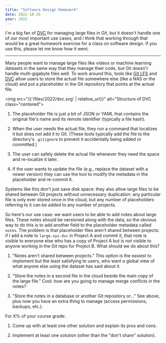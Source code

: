 ```yaml
---
title: "Software Design Homework"
date: 2022-10-26
year: 2022
---
```


I'm a big fan of [DVC][dvc] for managing large files in Git,
but it doesn't handle one of our most important use cases,
and I think that working through that would be a great homework exercise
for a class on software design.
If you use this,
please let me know how it went.

---

Many people want to manage large files like videos or machine learning datasets
in the same way that they manage their code,
but Git doesn't handle multi-gigabyte files well.
To work around this,
tools like [Git LFS][git-lfs] and [DVC][dvc] allow users to
store the actual file somewhere else (like a NAS or the cloud)
and put a placeholder in the Git repository that points at the actual file.

<img src="{{'/files/2022/dvc.svg' | relative_url}}" alt="Structure of DVC class="centered">

1.  The placeholder file is just a bit of JSON or YAML that contains
    the original file's name
    and its remote identifier (typically a file hash).

2.  When the user needs the actual file,
    they run a command that localizes it but does *not* add it to Git.
    (These tools typically add the file to the directory's `.gitignore`
    to prevent it accidentally being added or committed.)

3.  The user can safely delete the actual file whenever they need the space
    and re-localize it later.

4.  If the user wants to update the file (e.g., replace the dataset with a newer version)
    they can use the tool to modify the metadata in the placeholder and re-commit it.

Systems like this don't just save disk space:
they also allow large files to be shared between Git projects without unnecessary duplication:
any particular file is only ever stored once in the cloud,
but any number of placeholders referring to it can be added to any number of projects.

So here's our use case:
we want users to be able to add notes about large files.
These notes should be versioned along with the data,
so the obvious way to do this is to add another field to the placeholder metadata called `notes`.
The problem is that placeholder files aren't shared between projects:
if I add a note to `large.xyz.dvc` in Project A and commit it,
that note is visible to everyone else who has a copy of Project A
but is *not* visible to anyone working in the Git repo for Project B.
What should we do about this?

1.  "Notes aren't shared between projects."
    This option is the easiest to implement but the least satisfying to users,
    who want a global view of what anyone else using the dataset has said about it.

2.  "Store the notes in a second file in the cloud beside the main copy of the large file."
    Cool: how are you going to manage merge conflicts in the notes?

3.  "Store the notes in a database or another Git repository or…"
    See above, plus now you have an extra thing to manage (access permissions, backups, etc.).

For X% of your course grade:

1.  Come up with at least one other solution and explain its pros and cons.

2.  Implement at least one solution (other than the "don't share" solution).

[dvc]: https://dvc.org/
[git-lfs]: https://git-lfs.github.io/
